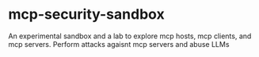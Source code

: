 # mcp-security-sandbox
An experimental sandbox and a lab to explore mcp hosts, mcp clients, and mcp servers. Perform attacks agaisnt mcp servers and abuse LLMs
